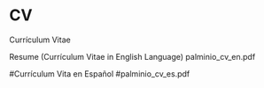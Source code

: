 # CV
Currículum Vitae

Resume (Currículum Vitae in English Language)
palminio_cv_en.pdf

#Currículum Vita en Español
#palminio_cv_es.pdf

